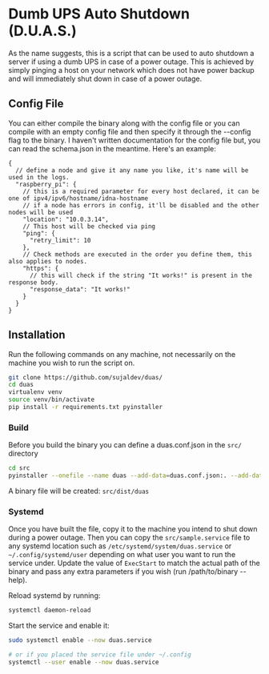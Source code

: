 # Dumb UPS Auto Shutdown (D.U.A.S.)

As the name suggests, this is a script that can be used to auto shutdown a server if using a dumb UPS in case of a power
outage. This is achieved by simply pinging a host on your network which does not have power backup and will immediately
shut down in case of a power outage.

## Config File

You can either compile the binary along with the config file or you can compile with an empty config file and then
specify it through the --config flag to the binary. I haven't written documentation for the config file but, you can
read the schema.json in the meantime. Here's an example:

```json5
{
  // define a node and give it any name you like, it's name will be used in the logs.
  "raspberry_pi": {
    // this is a required parameter for every host declared, it can be one of ipv4/ipv6/hostname/idna-hostname
    // if a node has errors in config, it'll be disabled and the other nodes will be used 
    "location": "10.0.3.14",
    // This host will be checked via ping
    "ping": {
      "retry_limit": 10
    },
    // Check methods are executed in the order you define them, this also applies to nodes.
    "https": {
      // this will check if the string "It works!" is present in the response body.
      "response_data": "It works!"
    }
  }
}
```

## Installation

Run the following commands on any machine, not necessarily on the machine you wish to run the script on.

```bash
git clone https://github.com/sujaldev/duas/
cd duas
virtualenv venv
source venv/bin/activate
pip install -r requirements.txt pyinstaller
```

### Build

Before you build the binary you can define a duas.conf.json in the `src/` directory

```bash
cd src
pyinstaller --onefile --name duas --add-data=duas.conf.json:. --add-data=schema.json:. main.py
```

A binary file will be created: `src/dist/duas`

### Systemd

Once you have built the file, copy it to the machine you intend to shut down during a power outage. Then you can copy
the `src/sample.service` file to any systemd location such as `/etc/systemd/system/duas.service`
or `~/.config/systemd/user` depending on what user you want to run the service under. Update the value of `ExecStart` to
match the actual path of the binary and pass any extra parameters if you wish (run /path/to/binary --help).

Reload systemd by running:

```bash
systemctl daemon-reload
```

Start the service and enable it:

```bash
sudo systemctl enable --now duas.service

# or if you placed the service file under ~/.config
systemctl --user enable --now duas.service
```